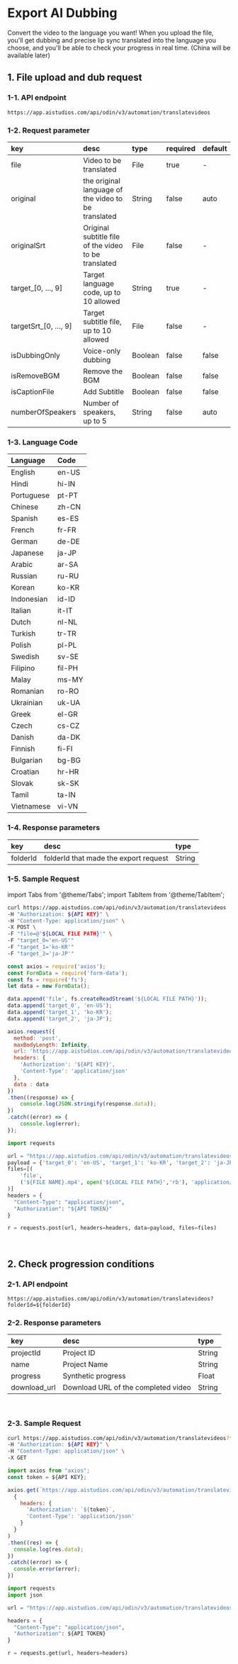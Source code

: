 # Export AI Dubbing

Convert the video to the language you want! When you upload the file, you'll get dubbing and precise lip sync translated into the language you choose, and you'll be able to check your progress in real time. (China will be available later)<br/>

## 1. File upload and dub request


### 1-1. API endpoint

```http
https://app.aistudios.com/api/odin/v3/automation/translatevideos
```

### 1-2. Request parameter
| key | desc | type | required | default | 
| :--- | :--- | :--- | :--- | :--- | 
| file | Video to be translated | File | true | - | 
| original | the original language of the video to be translated | String | false | auto | 
| originalSrt | Original subtitle file of the video to be translated | File | false | - | 
| target_[0, …, 9] | Target language code, up to 10 allowed | String | true | - | 
| targetSrt_[0, …, 9] | Target subtitle file, up to 10 allowed | File | false | - | 
| isDubbingOnly | Voice-only dubbing | Boolean | false | false | 
| isRemoveBGM | Remove the BGM | Boolean | false | false | 
| isCaptionFile | Add Subtitle | Boolean | false | false | 
| numberOfSpeakers | Number of speakers, up to 5 | String | false | auto | 

### 1-3. Language Code
| Language | Code | 
| :--- | :--- | 
| English | en-US | 
| Hindi | hi-IN | 
| Portuguese | pt-PT | 
| Chinese | zh-CN | 
| Spanish | es-ES | 
| French | fr-FR | 
| German | de-DE | 
| Japanese | ja-JP | 
| Arabic | ar-SA | 
| Russian | ru-RU | 
| Korean | ko-KR | 
| Indonesian | id-ID | 
| Italian | it-IT | 
| Dutch | nl-NL | 
| Turkish | tr-TR | 
| Polish | pl-PL | 
| Swedish | sv-SE | 
| Filipino | fil-PH | 
| Malay | ms-MY | 
| Romanian | ro-RO | 
| Ukrainian | uk-UA | 
| Greek | el-GR | 
| Czech | cs-CZ | 
| Danish | da-DK | 
| Finnish | fi-FI | 
| Bulgarian | bg-BG | 
| Croatian | hr-HR | 
| Slovak | sk-SK | 
| Tamil | ta-IN | 
| Vietnamese | vi-VN | 

### 1-4. Response parameters
| key | desc | type | 
| :--- | :--- | :--- | 
| folderId | folderId that made the export request | String | 

### 1-5. Sample Request

import Tabs from '@theme/Tabs';
import TabItem from '@theme/TabItem';

<Tabs>
<TabItem value="curl" label="cURL">

```bash
curl https://app.aistudios.com/api/odin/v3/automation/translatevideos  \
-H "Authorization: ${API KEY}" \
-H "Content-Type: application/json" \
-X POST \
-F "file=@'${LOCAL FILE PATH}'" \
-F "target_0='en-US'"
-F "target_1='ko-KR'"
-F "target_2='ja-JP'"
```
</TabItem>

<TabItem value="js" label="Node.js">

```js
const axios = require('axios');
const FormData = require('form-data');
const fs = require('fs');
let data = new FormData();

data.append('file', fs.createReadStream('${LOCAL FILE PATH}'));
data.append('target_0', 'en-US');
data.append('target_1', 'ko-KR');
data.append('target_2', 'ja-JP');

axios.request({
  method: 'post',
  maxBodyLength: Infinity,
  url: 'https://app.aistudios.com/api/odin/v3/automation/translatevideos',
  headers: { 
    'Authorization': '${API KEY}', 
    'Content-Type': 'application/json'
  },
  data : data
})
.then((response) => {
    console.log(JSON.stringify(response.data));
})
.catch((error) => {
    console.log(error);
});
```
</TabItem>

<TabItem value="py" label="Python">

```py
import requests

url = "https://app.aistudios.com/api/odin/v3/automation/translatevideos"
payload = {'target_0': 'en-US', 'target_1': 'ko-KR', 'target_2': 'ja-JP'}
files=[(
    'file', 
    ('${FILE NAME}.mp4', open('${LOCAL FILE PATH}','rb'), 'application/octet-stream')
)]
headers = {
  "Content-Type": "application/json",
  "Authorization": "${API TOKEN}"
}

r = requests.post(url, headers=headers, data=payload, files=files)
```
</TabItem>
</Tabs>

<br/>


## 2. Check progression conditions

### 2-1. API endpoint

```http
https://app.aistudios.com/api/odin/v3/automation/translatevideos?folderId=${folderId}
```

### 2-2. Response parameters
| key  | desc  | type  | 
| :---  | :---  | :---  | 
| projectId  | Project ID  | String  | 
| name  | Project Name  | String  | 
| progress  | Synthetic progress  | Float  | 
| download_url  | Download URL of the completed video  | String  | 

<br/>

### 2-3. Sample Request

<Tabs>
<TabItem value="curl" label="cURL">

```bash
curl https://app.aistudios.com/api/odin/v3/automation/translatevideos?folderId=${folderId}  \
-H "Authorization: ${API KEY}" \
-H "Content-Type: application/json" \
-X GET
```

</TabItem>
<TabItem value="js" label="Node.js">

```js
import axios from "axios"; 
const token = ${API KEY};

axios.get(`https://app.aistudios.com/api/odin/v3/automation/translatevideos?folderId=${folderId}`, 
  {
    headers: {
      'Authorization': `${token}`,
      'Content-Type': 'application/json'
    }
  }
)
.then((res) => {
  console.log(res.data);
})
.catch((error) => {
  console.error(error);
})
```

</TabItem>
<TabItem value="py" label="Python">

```py
import requests
import json

url = "https://app.aistudios.com/api/odin/v3/automation/translatevideos?folderId=${folderId}"

headers = {
  "Content-Type": "application/json",
  "Authorization": ${API TOKEN}
}

r = requests.get(url, headers=headers)
```

</TabItem>
</Tabs>
